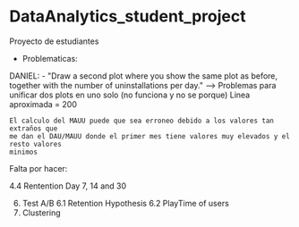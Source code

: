 # DataAnalytics_student_project

Proyecto de estudiantes

- Problematicas:

DANIEL:
	- "Draw a second plot where you show the same plot as before, 
	together with the number of uninstallations per day." 
	--> 
	Problemas para unificar dos plots en uno solo (no funciona y no se porque)
	Linea aproximada = 200

	El calculo del MAUU puede que sea erroneo debido a los valores tan extraños que
	me dan el DAU/MAUU donde el primer mes tiene valores muy elevados y el resto valores
	minimos
Falta por hacer: 

4.4 Rentention Day 7, 14 and 30

6. Test A/B
	6.1 Retention Hypothesis
	6.2 PlayTime of users
7. Clustering